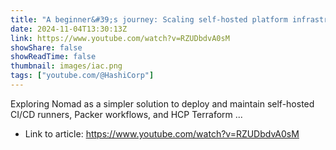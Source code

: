 ```yaml
---
title: "A beginner&#39;s journey: Scaling self-hosted platform infrastructure with Nomad"
date: 2024-11-04T13:30:13Z
link: https://www.youtube.com/watch?v=RZUDbdvA0sM
showShare: false
showReadTime: false
thumbnail: images/iac.png
tags: ["youtube.com/@HashiCorp"]
---
```

Exploring Nomad as a simpler solution to deploy and maintain self-hosted CI/CD runners, Packer workflows, and HCP Terraform ...

- Link to article: https://www.youtube.com/watch?v=RZUDbdvA0sM